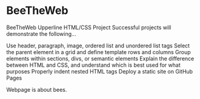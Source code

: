 # BeeTheWeb
BeeTheWeb
Upperline HTML/CSS Project Successful projects will demonstrate the following...

Use header, paragraph, image, ordered list and unordered list tags Select the parent element in a grid and define template rows and columns Group elements within sections, divs, or semantic elements Explain the difference between HTML and CSS, and understand which is best used for what purposes Properly indent nested HTML tags Deploy a static site on GitHub Pages

Webpage is about bees.
